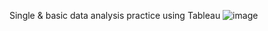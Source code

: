 Single & basic data analysis practice using Tableau 
![image](https://github.com/user-attachments/assets/9677ab89-52d3-4394-879f-4490debb8184)

